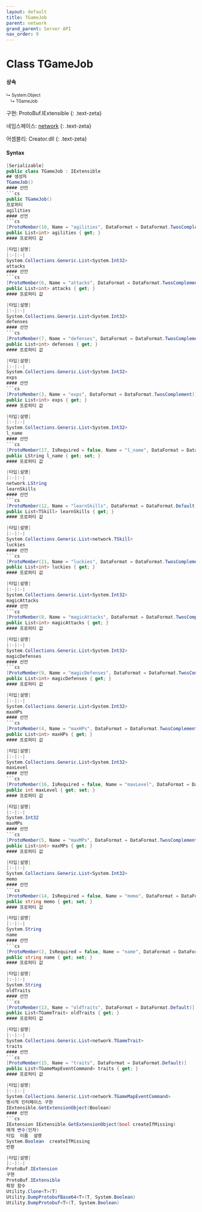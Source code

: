 ```yaml
---
layout: default
title: TGameJob
parent: network
grand_parent: Server API
nav_order: 9
---
```


# Class TGameJob

#### 상속
<div class="code-example" markdown="1" style = "font-size:0.8em;">
↳ System.Object<br/>
　↳ TGameJob
</div>

구현: ProtoBuf.IExtensible
{: .text-zeta}

네임스페이스: [network](../)
{: .text-zeta}

어셈블리: Creator.dll
{: .text-zeta}

#### Syntax
```cs
[Serializable]
public class TGameJob : IExtensible
## 생성자
TGameJob()
#### 선언
```cs
public TGameJob()
프로퍼티
agilities
#### 선언
```cs
[ProtoMember(10, Name = "agilities", DataFormat = DataFormat.TwosComplement)]
public List<int> agilities { get; }
#### 프로퍼티 값

|타입|설명|
|:-|:-|
System.Collections.Generic.List<System.Int32>	
attacks
#### 선언
```cs
[ProtoMember(6, Name = "attacks", DataFormat = DataFormat.TwosComplement)]
public List<int> attacks { get; }
#### 프로퍼티 값

|타입|설명|
|:-|:-|
System.Collections.Generic.List<System.Int32>	
defenses
#### 선언
```cs
[ProtoMember(7, Name = "defenses", DataFormat = DataFormat.TwosComplement)]
public List<int> defenses { get; }
#### 프로퍼티 값

|타입|설명|
|:-|:-|
System.Collections.Generic.List<System.Int32>	
exps
#### 선언
```cs
[ProtoMember(3, Name = "exps", DataFormat = DataFormat.TwosComplement)]
public List<int> exps { get; }
#### 프로퍼티 값

|타입|설명|
|:-|:-|
System.Collections.Generic.List<System.Int32>	
l_name
#### 선언
```cs
[ProtoMember(17, IsRequired = false, Name = "l_name", DataFormat = DataFormat.Default)]
public LString l_name { get; set; }
#### 프로퍼티 값

|타입|설명|
|:-|:-|
network.LString	
learnSkills
#### 선언
```cs
[ProtoMember(12, Name = "learnSkills", DataFormat = DataFormat.Default)]
public List<TSkill> learnSkills { get; }
#### 프로퍼티 값

|타입|설명|
|:-|:-|
System.Collections.Generic.List<network.TSkill>	
luckies
#### 선언
```cs
[ProtoMember(11, Name = "luckies", DataFormat = DataFormat.TwosComplement)]
public List<int> luckies { get; }
#### 프로퍼티 값

|타입|설명|
|:-|:-|
System.Collections.Generic.List<System.Int32>	
magicAttacks
#### 선언
```cs
[ProtoMember(8, Name = "magicAttacks", DataFormat = DataFormat.TwosComplement)]
public List<int> magicAttacks { get; }
#### 프로퍼티 값

|타입|설명|
|:-|:-|
System.Collections.Generic.List<System.Int32>	
magicDefenses
#### 선언
```cs
[ProtoMember(9, Name = "magicDefenses", DataFormat = DataFormat.TwosComplement)]
public List<int> magicDefenses { get; }
#### 프로퍼티 값

|타입|설명|
|:-|:-|
System.Collections.Generic.List<System.Int32>	
maxHPs
#### 선언
```cs
[ProtoMember(4, Name = "maxHPs", DataFormat = DataFormat.TwosComplement)]
public List<int> maxHPs { get; }
#### 프로퍼티 값

|타입|설명|
|:-|:-|
System.Collections.Generic.List<System.Int32>	
maxLevel
#### 선언
```cs
[ProtoMember(16, IsRequired = false, Name = "maxLevel", DataFormat = DataFormat.TwosComplement)]
public int maxLevel { get; set; }
#### 프로퍼티 값

|타입|설명|
|:-|:-|
System.Int32	
maxMPs
#### 선언
```cs
[ProtoMember(5, Name = "maxMPs", DataFormat = DataFormat.TwosComplement)]
public List<int> maxMPs { get; }
#### 프로퍼티 값

|타입|설명|
|:-|:-|
System.Collections.Generic.List<System.Int32>	
memo
#### 선언
```cs
[ProtoMember(14, IsRequired = false, Name = "memo", DataFormat = DataFormat.Default)]
public string memo { get; set; }
#### 프로퍼티 값

|타입|설명|
|:-|:-|
System.String	
name
#### 선언
```cs
[ProtoMember(2, IsRequired = false, Name = "name", DataFormat = DataFormat.Default)]
public string name { get; set; }
#### 프로퍼티 값

|타입|설명|
|:-|:-|
System.String	
oldTraits
#### 선언
```cs
[ProtoMember(13, Name = "oldTraits", DataFormat = DataFormat.Default)]
public List<TGameTrait> oldTraits { get; }
#### 프로퍼티 값

|타입|설명|
|:-|:-|
System.Collections.Generic.List<network.TGameTrait>	
traits
#### 선언
```cs
[ProtoMember(15, Name = "traits", DataFormat = DataFormat.Default)]
public List<TGameMapEventCommand> traits { get; }
#### 프로퍼티 값

|타입|설명|
|:-|:-|
System.Collections.Generic.List<network.TGameMapEventCommand>	
명시적 인터페이스 구현
IExtensible.GetExtensionObject(Boolean)
#### 선언
```cs
IExtension IExtensible.GetExtensionObject(bool createIfMissing)
매개 변수(인자)
타입	이름	설명
System.Boolean	createIfMissing	
반환

|타입|설명|
|:-|:-|
ProtoBuf.IExtension	
구현
ProtoBuf.IExtensible
확장 함수
Utility.Clone<T>(T)
Utility.DumpProtobufBase64<T>(T, System.Boolean)
Utility.DumpProtobuf<T>(T, System.Boolean)
